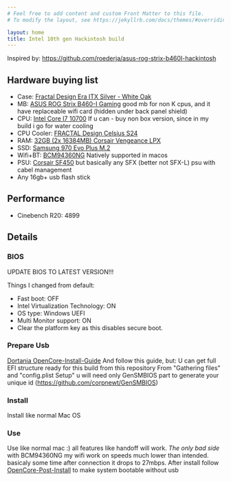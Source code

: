 ```yaml
---
# Feel free to add content and custom Front Matter to this file.
# To modify the layout, see https://jekyllrb.com/docs/themes/#overriding-theme-defaults

layout: home
title: Intel 10th gen Hackintosh build
---
```

Inspired by: https://github.com/roederja/asus-rog-strix-b460I-hackintosh

## Hardware buying list

* Case: [Fractal Design Era ITX Silver - White Oak](https://www.amazon.de/Fractal-Design-FD-CA-ERA-ITX-SI-Noir/dp/B07TQ8937V)
* MB: [ASUS ROG Strix B460-I Gaming](https://www.amazon.de/-/en/ROG-B460-I-Motherboard-Mini-ITX-Networking/dp/B088W9RZZF/ref=sr_1_3?dchild=1&keywords=ASUS+ROG+STRIX+B460-I&qid=1605740143&sr=8-3) good mb for non K cpus, and it have replaceable wifi card (hidden under back panel shield)
* CPU: [Intel Core I7 10700](https://www.amazon.de/-/en/Intel-Core-i7-10700-base-clock/dp/B0883NPRL9/ref=sr_1_4?dchild=1&keywords=intel+10700&qid=1605740310&sr=8-4) If u can - buy non box version, since in my build i go for water cooling
* CPU Cooler: [FRACTAL Design Celsius S24](https://www.amazon.de/-/en/Fractal-Design-Celsius-Black-240mm/dp/B0719DHG5Y/ref=sr_1_9?crid=397B295GK7CME&dchild=1&sr=1-9&th=1)
* RAM: [32GB (2x 16384MB) Corsair Vengeance LPX](https://www.amazon.de/-/en/Corsair-Vengeance-High-Performance-Desktop-Airflow/dp/B016ORTNI2/ref=sr_1_1?dchild=1&keywords=32+gb+%282x+16384mb%29+corsair+vengeance+lpx&qid=1605741069&sr=8-1)
* SSD: [Samsung 970 Evo Plus M.2](https://www.amazon.de/-/en/dp/B07MFBLN7K/ref=twister_B07N1DF97S?_encoding=UTF8&psc=1)
* Wifi+BT: [BCM94360NG](https://www.amazon.de/-/en/gp/product/B083YXS7VF/ref=ppx_yo_dt_b_asin_title_o04_s00?ie=UTF8&psc=1) Natively supported in macos
* PSU: [Corsair SF450](https://www.amazon.de/-/en/Corsair-SF450-450W-SFX-supply/dp/B01CK7KMB2/ref=sr_1_1?dchild=1&keywords=Corsair+SF+Series+SF450&qid=1605740962&sr=8-1) but basically any SFX (better not SFX-L) psu with cabel management
* Any 16gb+ usb flash stick

## Performance
* Cinebench R20: 4899

## Details

### BIOS
UPDATE BIOS TO LATEST VERSION!!!

Things I changed from default:
* Fast boot: OFF
* Intel Virtualization Technology: ON
* OS type: Windows UEFI
* Multi Monitor support: ON
* Clear the platform key as this disables secure boot.

### Prepare Usb
[Dortania OpenCore-Install-Guide](https://dortania.github.io/OpenCore-Install-Guide/installer-guide/)
And follow this guide, but:
U can get full EFI structure ready for this build from this repository
From "Gathering files" and "config.plist Setup" 
u will need only GenSMBIOS part to generate your unique id (https://github.com/corpnewt/GenSMBIOS)

### Install
Install like normal Mac OS

### Use
Use like normal mac :) all features like handoff will work.
*The only bad side* with BCM94360NG my wifi work on speeds much lower than intended. basicaly some time after connection it drops to 27mbps.
After install follow [OpenCore-Post-Install](https://dortania.github.io/OpenCore-Post-Install/universal/oc2hdd.html#grabbing-opencore-off-the-usb) to make system bootable without usb
